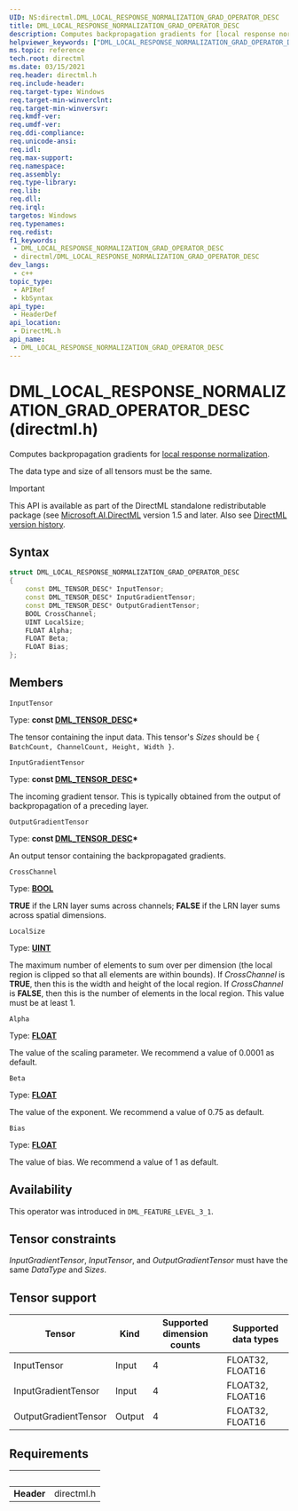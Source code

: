 ```yaml
---
UID: NS:directml.DML_LOCAL_RESPONSE_NORMALIZATION_GRAD_OPERATOR_DESC
title: DML_LOCAL_RESPONSE_NORMALIZATION_GRAD_OPERATOR_DESC
description: Computes backpropagation gradients for [local response normalization](/windows/win32/api/directml/ns-directml-dml_local_response_normalization_operator_desc).
helpviewer_keywords: ["DML_LOCAL_RESPONSE_NORMALIZATION_GRAD_OPERATOR_DESC","DML_LOCAL_RESPONSE_NORMALIZATION_GRAD_OPERATOR_DESC structure","direct3d12.dml_local_response_normalization_grad_operator_desc","directml/DML_LOCAL_RESPONSE_NORMALIZATION_GRAD_OPERATOR_DESC"]
ms.topic: reference
tech.root: directml
ms.date: 03/15/2021
req.header: directml.h
req.include-header: 
req.target-type: Windows
req.target-min-winverclnt: 
req.target-min-winversvr: 
req.kmdf-ver: 
req.umdf-ver: 
req.ddi-compliance: 
req.unicode-ansi: 
req.idl: 
req.max-support: 
req.namespace: 
req.assembly: 
req.type-library: 
req.lib: 
req.dll: 
req.irql: 
targetos: Windows
req.typenames: 
req.redist: 
f1_keywords:
 - DML_LOCAL_RESPONSE_NORMALIZATION_GRAD_OPERATOR_DESC
 - directml/DML_LOCAL_RESPONSE_NORMALIZATION_GRAD_OPERATOR_DESC
dev_langs:
 - c++
topic_type:
 - APIRef
 - kbSyntax
api_type:
 - HeaderDef
api_location:
 - DirectML.h
api_name:
 - DML_LOCAL_RESPONSE_NORMALIZATION_GRAD_OPERATOR_DESC
---
```


# DML_LOCAL_RESPONSE_NORMALIZATION_GRAD_OPERATOR_DESC (directml.h)

Computes backpropagation gradients for [local response normalization](/windows/win32/api/directml/ns-directml-dml_local_response_normalization_operator_desc).

The data type and size of all tensors must be the same.

> [!IMPORTANT]
> This API is available as part of the DirectML standalone redistributable package (see [Microsoft.AI.DirectML](https://www.nuget.org/packages/Microsoft.AI.DirectML/) version 1.5 and later. Also see [DirectML version history](../dml-version-history.md).

## Syntax
```cpp
struct DML_LOCAL_RESPONSE_NORMALIZATION_GRAD_OPERATOR_DESC
{
    const DML_TENSOR_DESC* InputTensor;
    const DML_TENSOR_DESC* InputGradientTensor;
    const DML_TENSOR_DESC* OutputGradientTensor;
    BOOL CrossChannel;
    UINT LocalSize;
    FLOAT Alpha;
    FLOAT Beta;
    FLOAT Bias;
};
```

## Members

`InputTensor`

Type: **const [DML_TENSOR_DESC](/windows/win32/api/directml/ns-directml-dml_tensor_desc)\***

The tensor containing the input data. This tensor's *Sizes* should be `{ BatchCount, ChannelCount, Height, Width }`.

`InputGradientTensor`

Type: **const [DML_TENSOR_DESC](/windows/win32/api/directml/ns-directml-dml_tensor_desc)\***

The incoming gradient tensor. This is typically obtained from the output of backpropagation of a preceding layer.

`OutputGradientTensor`

Type: **const [DML_TENSOR_DESC](/windows/win32/api/directml/ns-directml-dml_tensor_desc)\***

An output tensor containing the backpropagated gradients.

`CrossChannel`

Type: **[BOOL](../../winprog/windows-data-types.md)**

**TRUE** if the LRN layer sums across channels; **FALSE** if the LRN layer sums across spatial dimensions.

`LocalSize`

Type: **[UINT](../../winprog/windows-data-types.md)**

The maximum number of elements to sum over per dimension (the local region is clipped so that all elements are within bounds). If *CrossChannel* is **TRUE**, then this is the width and height of the local region. If *CrossChannel* is **FALSE**, then this is the number of elements in the local region. This value must be at least 1.

`Alpha`

Type: **[FLOAT](../../winprog/windows-data-types.md)**

The value of the scaling parameter. We recommend a value of 0.0001 as default.

`Beta`

Type: **[FLOAT](../../winprog/windows-data-types.md)**

The value of the exponent. We recommend a value of 0.75 as default.

`Bias`

Type: **[FLOAT](../../winprog/windows-data-types.md)**

The value of bias. We recommend a value of 1 as default.

## Availability
This operator was introduced in `DML_FEATURE_LEVEL_3_1`.

## Tensor constraints
*InputGradientTensor*, *InputTensor*, and *OutputGradientTensor* must have the same *DataType* and *Sizes*.

## Tensor support
| Tensor | Kind | Supported dimension counts | Supported data types |
| ------ | ---- | -------------------------- | -------------------- |
| InputTensor | Input | 4 | FLOAT32, FLOAT16 |
| InputGradientTensor | Input | 4 | FLOAT32, FLOAT16 |
| OutputGradientTensor | Output | 4 | FLOAT32, FLOAT16 |

## Requirements
| &nbsp; | &nbsp; |
| ---- |:---- |
| **Header** | directml.h |
